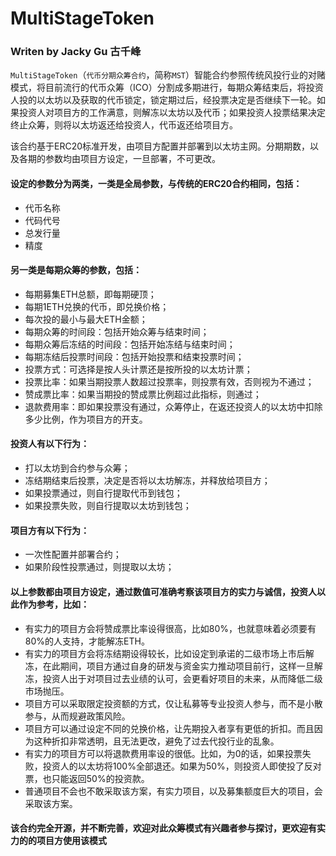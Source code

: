 # MultiStageToken
### Writen by Jacky Gu 古千峰

`MultiStageToken`（`代币分期众筹合约`，简称`MST`）智能合约参照传统风投行业的对赌模式，将目前流行的代币众筹（ICO）分割成多期进行，每期众筹结束后，将投资人投的以太坊以及获取的代币锁定，锁定期过后，经投票决定是否继续下一轮。如果投资人对项目方的工作满意，则解冻以太坊以及代币；如果投资人投票结果决定终止众筹，则将以太坊返还给投资人，代币返还给项目方。

该合约基于ERC20标准开发，由项目方配置并部署到以太坊主网。分期期数，以及各期的参数均由项目方设定，一旦部署，不可更改。

#### 设定的参数分为两类，一类是全局参数，与传统的ERC20合约相同，包括：

* 代币名称
* 代码代号
* 总发行量
* 精度

#### 另一类是每期众筹的参数，包括：

* 每期募集ETH总额，即每期硬顶；
* 每期1ETH兑换的代币，即兑换价格；
* 每次投的最小与最大ETH金额；
* 每期众筹的时间段：包括开始众筹与结束时间；
* 每期众筹后冻结的时间段：包括开始冻结与结束时间；
* 每期冻结后投票时间段：包括开始投票和结束投票时间；
* 投票方式：可选择是按人头计票还是按所投的以太坊计票；
* 投票比率：如果当期投票人数超过投票率，则投票有效，否则视为不通过；
* 赞成票比率：如果当期投的赞成票比例超过此指标，则通过；
* 退款费用率：即如果投票没有通过，众筹停止，在返还投资人的以太坊中扣除多少比例，作为项目方的开支。

#### 投资人有以下行为：
* 打以太坊到合约参与众筹；
* 冻结期结束后投票，决定是否将以太坊解冻，并释放给项目方；
* 如果投票通过，则自行提取代币到钱包；
* 如果投票失败，则自行提取以太坊到钱包；

#### 项目方有以下行为：
* 一次性配置并部署合约；
* 如果阶段性投票通过，则提取以太坊；

#### 以上参数都由项目方设定，通过数值可准确考察该项目方的实力与诚信，投资人以此作为参考，比如：

* 有实力的项目方会将赞成票比率设得很高，比如80%，也就意味着必须要有80%的人支持，才能解冻ETH。
* 有实力的项目方会将冻结期设得较长，比如设定到承诺的二级市场上市后解冻，在此期间，项目方通过自身的研发与资金实力推动项目前行，这样一旦解冻，投资人出于对项目过去业绩的认可，会更看好项目的未来，从而降低二级市场抛压。
* 项目方可以采取限定投资额的方式，仅让私募等专业投资人参与，而不是小散参与，从而规避政策风险。
* 项目方可以通过设定不同的兑换价格，让先期投入者享有更低的折扣。而且因为这种折扣非常透明，且无法更改，避免了过去代投行业的乱象。
* 有实力的项目方可以将退款费用率设的很低。比如，为0的话，如果投票失败，投资人的以太坊将100%全部退还。如果为50%，则投资人即使投了反对票，也只能返回50%的投资款。
* 普通项目不会也不敢采取该方案，有实力项目，以及募集额度巨大的项目，会采取该方案。

#### 该合约完全开源，并不断完善，欢迎对此众筹模式有兴趣者参与探讨，更欢迎有实力的的项目方使用该模式
